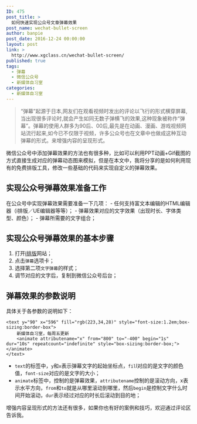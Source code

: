 ```yaml
---
ID: 475
post_title: >
  如何快速实现公众号文章弹幕效果
post_name: wechat-bullet-screen
author: banpie
post_date: 2016-12-24 00:00:00
layout: post
link: >
  http://www.xgclass.cn/wechat-bullet-screen/
published: true
tags:
  - 弹幕
  - 微信公众号
  - 新媒体自习室
categories:
  - 新媒体自习室
---
```

> “弹幕”起源于日本,网友们在观看视频时发出的评论以飞行的形式横穿屏幕,当出现很多评论时,就会产生如同无数子弹横飞的效果,这种现象被称作“弹幕”。弹幕的使用人群多为90后、00后,最先是在动画、漫画、游戏视频网站流行起来,如今已不仅限于视频，许多公众号也在文章中也做成这种互动弹幕的形式。来增强内容的呈现形式。

微信公众号中添加弹幕效果的方法也有很多种，比如可以利用PPT动画+Gif截图的方式直接生成对应的弹幕动态图来模拟，但是在本文中，我将分享的是如何利用现有的免费排版工具，修改一些基础的代码来实现自定义的弹幕效果。

## 实现公众号弹幕效果准备工作

在公众号中实现弹幕效果需要准备一下几项： - 任何支持富文本编辑的HTML编辑器（i排版／UE编辑器等等）； - 弹幕效果对应的文字效果（出现时长、字体类型、颜色）； - 弹幕所需要的文字组合；

## 实现公众号弹幕效果的基本步骤

1.  打开[i排版][1]网站；
2.  点击`弹幕`选项卡；
3.  选择第二项`文字弹幕`的样式；
4.  调节对应的文字后，复制到微信公众号后台；

## 弹幕效果的参数说明

具体关于各参数的说明如下：

    <text y="90" x="596" fill="rgb(223,34,28)" style="font-size:1.2em;box-sizing:border-box">
        新媒体自习室，每周五更新
        <animate attributename="x" from="800" to="-400" begin="1s" dur="10s" repeatcount="indefinite" style="box-sizing:border-box;"></animate>
    </text>
    

*   `text`的标签中，`y`和`x`表示弹幕文字的起始坐标点，`fil`l对应的是文字的颜色值，`font-size`对应的是文字的大小；
*   `animate`标签中，控制的是弹幕效果，`attributename`控制的是滚动方向，x表示水平方向，`from`和`to`就是从哪里滚动到哪里，然后`begin`是控制文字什么时间开始滚动，`dur`表示经过对应的时长后滚动到目的地；

增强内容呈现形式的方法还有很多，如果你也有好的案例和技巧，欢迎通过评论区告诉我。

 [1]: http://www.ipaiban.com/